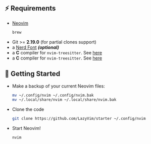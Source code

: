 ## ⚡️ Requirements
- [Neovim](https://neovim.io/)
  ```sh
  brew
  ```
- Git >= **2.19.0** (for partial clones support)
- a [Nerd Font](https://www.nerdfonts.com/) **_(optional)_**
- a **C** compiler for `nvim-treesitter`. See [here](https://github.com/nvim-treesitter/nvim-treesitter#requirements)
- a **C** compiler for `nvim-treesitter`. See [here](https://github.com/nvim-treesitter/nvim-treesitter#requirements)

## 🚀 Getting Started
- Make a backup of your current Neovim files:
  ```sh
  mv ~/.config/nvim ~/.config/nvim.bak
  mv ~/.local/share/nvim ~/.local/share/nvim.bak
  ```
- Clone the code

  ```sh
  git clone https://github.com/LazyVim/starter ~/.config/nvim
  ```
- Start Neovim!

  ```sh
  nvim
  ```